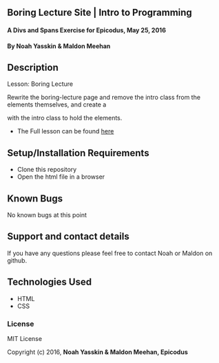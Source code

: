 ## Boring Lecture Site | Intro to Programming

#### A Divs and Spans Exercise for Epicodus, May 25, 2016

#### By Noah Yasskin & Maldon Meehan

## Description
Lesson: Boring Lecture

Rewrite the boring-lecture page and remove the intro class from the elements themselves, and create a <div> with the intro class to hold the elements.

* The Full lesson can be found
<a href="https://www.learnhowtoprogram.com/intro-to-programming/git-html-and-css/practice-divs-and-spans">here</a>

## Setup/Installation Requirements
* Clone this repository
* Open the html file in a browser

## Known Bugs

No known bugs at this point

## Support and contact details

If you have any questions please feel free to contact Noah or Maldon on github.

## Technologies Used

* HTML
* CSS

### License

MIT License

Copyright (c) 2016, **Noah Yasskin & Maldon Meehan, Epicodus**
